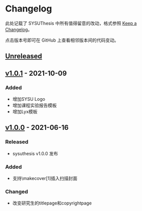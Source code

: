 # Changelog

此处记载了 SYSUThesis 中所有值得留意的改动，格式参照 [Keep a Changelog](https://keepachangelog.com/en/1.0.0/)。

点击版本号即可在 GitHub 上查看相邻版本间的代码变动。

## [Unreleased]

## [v1.0.1] - 2021-10-09
### Added
- 增加SYSU Logo
- 增加课程实验报告模板
- 增加Lyx模板

## [v1.0.0] - 2021-06-16
### Released
- sysuthesis v1.0.0 发布

### Added
- 支持\makecover[1]插入扫描封面

### Changed
- 改变研究生的titlepage和copyrightpage


[Unreleased]: https://github.com/DapengFeng/sysuthesis/compare/v1.0.0...HEAD
[v1.0.1]:     https://github.com/DapengFeng/sysuthesis/releases/tag/v1.0.1
[v1.0.0]:     https://github.com/DapengFeng/sysuthesis/releases/tag/v1.0.0